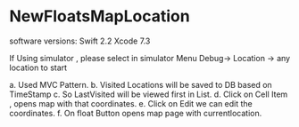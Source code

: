 # NewFloatsMapLocation


software versions:
Swift 2.2
Xcode 7.3

If Using simulator , please select in simulator Menu Debug-> Location -> any location to start

a. Used MVC Pattern.
b. Visited Locations will be saved to DB based on TimeStamp
c. So LastVisited will be viewed first in List.
d. Click on Cell Item , opens map with that coordinates.
e. Click on Edit we can edit the coordinates.
f. On float Button opens map page with currentlocation.
